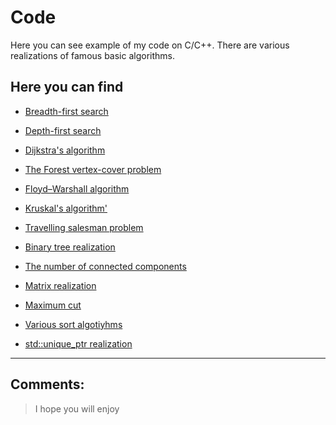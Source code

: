# Code
 Here you can see example of my code on C/C++. There are various realizations of famous basic algorithms.
## Here you can find
- [Breadth-first search](https://github.com/RuS2m/CODE/tree/master/BFS)

- [Depth-first search](https://github.com/RuS2m/CODE/tree/master/DFS)

- [Dijkstra's algorithm](https://github.com/RuS2m/CODE/tree/master/Dijkstra)

- [The Forest vertex-cover problem](https://github.com/RuS2m/CODE/tree/master/FVC)

- [Floyd–Warshall algorithm](https://github.com/RuS2m/CODE/tree/master/Floyd–Warshall)

- [Kruskal's algorithm'](https://github.com/RuS2m/CODE/tree/master/Kruskal)

- [Travelling salesman problem](https://github.com/RuS2m/CODE/tree/master/TSP)

- [Binary tree realization](https://github.com/RuS2m/CODE/tree/master/bin_tree)

- [The number of connected components](https://github.com/RuS2m/CODE/tree/master/component_counter)

- [Matrix realization](https://github.com/RuS2m/CODE/tree/master/matrix)

- [Maximum cut](https://github.com/RuS2m/CODE/tree/master/max_cut)

- [Various sort algotiyhms](https://github.com/RuS2m/CODE/tree/master/sorts)

- [std::unique_ptr realization](https://github.com/RuS2m/CODE/tree/master/unique_ptr)

----    
## Comments:
> I hope you will enjoy
